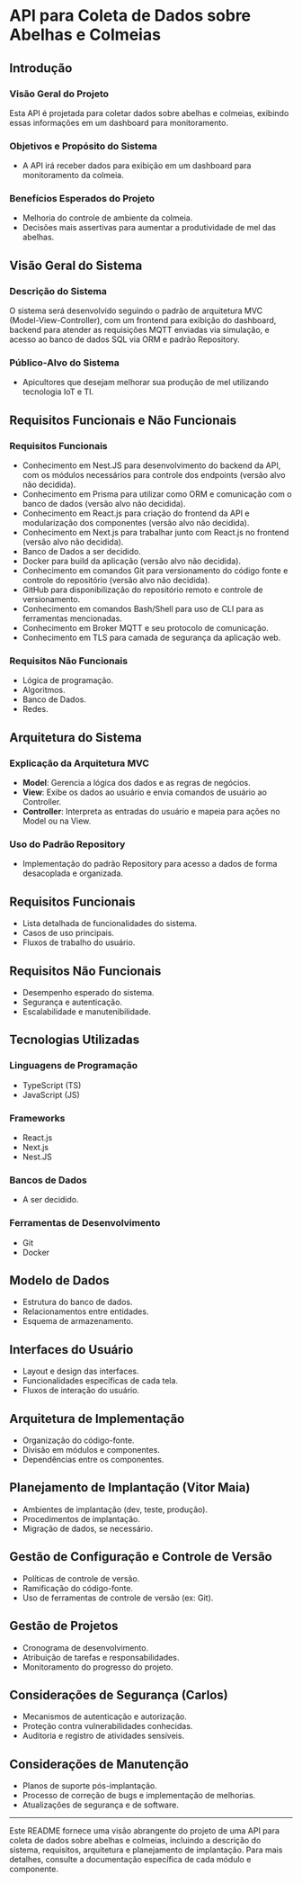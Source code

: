 # API para Coleta de Dados sobre Abelhas e Colmeias

## Introdução

### Visão Geral do Projeto

Esta API é projetada para coletar dados sobre abelhas e colmeias, exibindo essas informações em um dashboard para monitoramento.

### Objetivos e Propósito do Sistema

- A API irá receber dados para exibição em um dashboard para monitoramento da colmeia.

### Benefícios Esperados do Projeto

- Melhoria do controle de ambiente da colmeia.
- Decisões mais assertivas para aumentar a produtividade de mel das abelhas.

## Visão Geral do Sistema

### Descrição do Sistema

O sistema será desenvolvido seguindo o padrão de arquitetura MVC (Model-View-Controller), com um frontend para exibição do dashboard, backend para atender as requisições MQTT enviadas via simulação, e acesso ao banco de dados SQL via ORM e padrão Repository.

### Público-Alvo do Sistema

- Apicultores que desejam melhorar sua produção de mel utilizando tecnologia IoT e TI.

## Requisitos Funcionais e Não Funcionais

### Requisitos Funcionais

- Conhecimento em Nest.JS para desenvolvimento do backend da API, com os módulos necessários para controle dos endpoints (versão alvo não decidida).
- Conhecimento em Prisma para utilizar como ORM e comunicação com o banco de dados (versão alvo não decidida).
- Conhecimento em React.js para criação do frontend da API e modularização dos componentes (versão alvo não decidida).
- Conhecimento em Next.js para trabalhar junto com React.js no frontend (versão alvo não decidida).
- Banco de Dados a ser decidido.
- Docker para build da aplicação (versão alvo não decidida).
- Conhecimento em comandos Git para versionamento do código fonte e controle do repositório (versão alvo não decidida).
- GitHub para disponibilização do repositório remoto e controle de versionamento.
- Conhecimento em comandos Bash/Shell para uso de CLI para as ferramentas mencionadas.
- Conhecimento em Broker MQTT e seu protocolo de comunicação.
- Conhecimento em TLS para camada de segurança da aplicação web.

### Requisitos Não Funcionais

- Lógica de programação.
- Algoritmos.
- Banco de Dados.
- Redes.

## Arquitetura do Sistema

### Explicação da Arquitetura MVC

- **Model**: Gerencia a lógica dos dados e as regras de negócios.
- **View**: Exibe os dados ao usuário e envia comandos de usuário ao Controller.
- **Controller**: Interpreta as entradas do usuário e mapeia para ações no Model ou na View.

### Uso do Padrão Repository

- Implementação do padrão Repository para acesso a dados de forma desacoplada e organizada.

## Requisitos Funcionais

- Lista detalhada de funcionalidades do sistema.
- Casos de uso principais.
- Fluxos de trabalho do usuário.

## Requisitos Não Funcionais

- Desempenho esperado do sistema.
- Segurança e autenticação.
- Escalabilidade e manutenibilidade.

## Tecnologias Utilizadas

### Linguagens de Programação

- TypeScript (TS)
- JavaScript (JS)

### Frameworks

- React.js
- Next.js
- Nest.JS

### Bancos de Dados

- A ser decidido.

### Ferramentas de Desenvolvimento

- Git
- Docker

## Modelo de Dados

- Estrutura do banco de dados.
- Relacionamentos entre entidades.
- Esquema de armazenamento.

## Interfaces do Usuário

- Layout e design das interfaces.
- Funcionalidades específicas de cada tela.
- Fluxos de interação do usuário.

## Arquitetura de Implementação

- Organização do código-fonte.
- Divisão em módulos e componentes.
- Dependências entre os componentes.

## Planejamento de Implantação (Vitor Maia)

- Ambientes de implantação (dev, teste, produção).
- Procedimentos de implantação.
- Migração de dados, se necessário.

## Gestão de Configuração e Controle de Versão

- Políticas de controle de versão.
- Ramificação do código-fonte.
- Uso de ferramentas de controle de versão (ex: Git).

## Gestão de Projetos

- Cronograma de desenvolvimento.
- Atribuição de tarefas e responsabilidades.
- Monitoramento do progresso do projeto.

## Considerações de Segurança (Carlos)

- Mecanismos de autenticação e autorização.
- Proteção contra vulnerabilidades conhecidas.
- Auditoria e registro de atividades sensíveis.

## Considerações de Manutenção

- Planos de suporte pós-implantação.
- Processo de correção de bugs e implementação de melhorias.
- Atualizações de segurança e de software.

---

Este README fornece uma visão abrangente do projeto de uma API para coleta de dados sobre abelhas e colmeias, incluindo a descrição do sistema, requisitos, arquitetura e planejamento de implantação. Para mais detalhes, consulte a documentação específica de cada módulo e componente.
